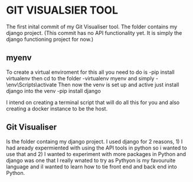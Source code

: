 # GIT VISUALSIER TOOL
The first inital commit of my Git Visualiser tool.
The folder contains my django project.
(This commit has no API functionality yet. It is simply the django functioning project for now.)

## myenv
To create a virtual enviroment for this all you need to do is 
-pip install virtualenv
then cd to the folder
-virtualenv myenv
and simply 
-\env\Scripts\activate
Then now the venv is set up and active just install django into the venv
-pip install django

I intend on creating a terminal script that will do all this for you and also creating a docker instance to be the host.

## Git Visualiser
Is the folder containg my django project. I used django for 2 reasons, 1) I had aready expermiented with using the API tools in python so i wanted to use that and 2) I wanted to experiment with more packages in Python and django was one that I really wnated to try as Pythyon is my favouruite language and iI wanted to learn how to tie front end and back end into Python.